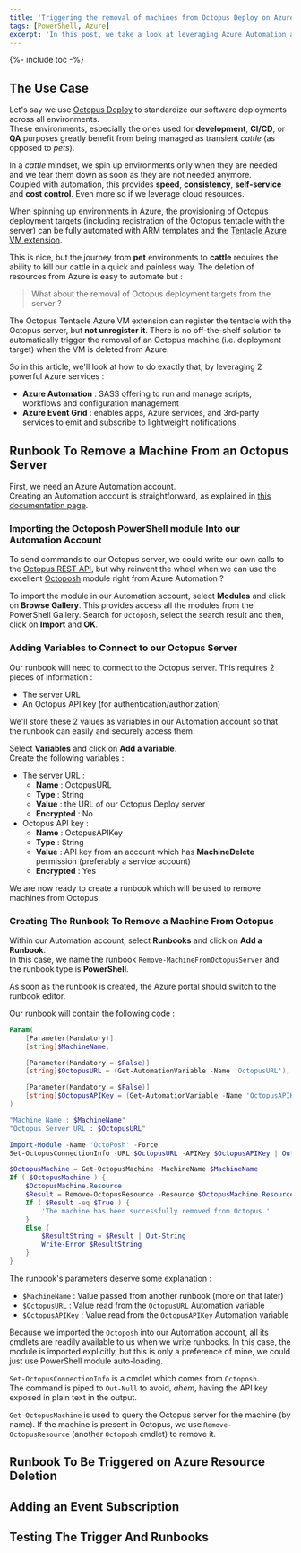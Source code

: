 ```yaml
---
title: 'Triggering the removal of machines from Octopus Deploy on Azure VM deletion'
tags: [PowerShell, Azure]
excerpt: 'In this post, we take a look at leveraging Azure Automation and Azure Event Grid to ensure that deleting a VM from Azure will automatically trigger the removal of the corresponding machine from Octopus Deploy.'
---
```


{%- include toc -%}

## The Use Case  

Let's say we use [Octopus Deploy](https://octopus.com/) to standardize our software deployments across all environments.  
These environments, especially the ones used for **development**, **CI/CD**, or **QA** purposes greatly benefit from being managed as transient *cattle* (as opposed to *pets*).  

In a *cattle* mindset, we spin up environments only when they are needed and we tear them down as soon as they are not needed anymore.  
Coupled with automation, this provides **speed**, **consistency**, **self-service** and **cost control**. Even more so if we leverage cloud resources.  

When spinning up environments in Azure, the provisioning of Octopus deployment targets (including registration of the Octopus tentacle with the server) can be fully automated with ARM templates and the [Tentacle Azure VM extension](https://octopus.com/docs/infrastructure/windows-targets/azure-virtual-machines/via-an-arm-template).  

This is nice, but the journey from **pet** environments to **cattle** requires the ability to kill our cattle in a quick and painless way. The deletion of resources from Azure is easy to automate but :  
> What about the removal of Octopus deployment targets from the server ?  

The Octopus Tentacle Azure VM extension can register the tentacle with the Octopus server, but **not unregister it**. There is no off-the-shelf solution to automatically trigger the removal of an Octopus machine (i.e. deployment target) when the VM is deleted from Azure.  

So in this article, we'll look at how to do exactly that, by leveraging 2 powerful Azure services :  
  - **Azure Automation** : SASS offering to run and manage scripts, workflows and configuration management  
  - **Azure Event Grid** : enables apps, Azure services, and 3rd-party services to emit and subscribe to lightweight notifications  

## Runbook To Remove a Machine From an Octopus Server  

First, we need an Azure Automation account.  
Creating an Automation account is straightforward, as explained in [this documentation page](https://docs.microsoft.com/en-us/azure/automation/automation-quickstart-create-account).  

### Importing the Octoposh PowerShell module Into our Automation Account  

To send commands to our Octopus server, we could write our own calls to the [Octopus REST API](https://octopus.com/docs/api-and-integration/api), but why reinvent the wheel when we can use the excellent [Octoposh](https://github.com/Dalmirog/OctoPosh) module right from Azure Automation ?  

To import the module in our Automation account, select **Modules** and click on **Browse Gallery**. This provides access all the modules from the PowerShell Gallery. Search for `Octoposh`, select the search result and then, click on **Import** and **OK**.  

### Adding Variables to Connect to our Octopus Server  

Our runbook will need to connect to the Octopus server. This requires 2 pieces of information :  
  - The server URL  
  - An Octopus API key (for authentication/authorization)  

We'll store these 2 values as variables in our Automation account so that the runbook can easily and securely access them.  

Select **Variables** and click on **Add a variable**.  
Create the following variables :  

  - The server URL :  
    - **Name** : OctopusURL  
    - **Type** : String  
    - **Value** : the URL of our Octopus Deploy server  
    - **Encrypted** : No  
  - Octopus API key :  
    - **Name** : OctopusAPIKey  
    - **Type** : String  
    - **Value** : API key from an account which has **MachineDelete** permission (preferably a service account)  
    - **Encrypted** : Yes  

We are now ready to create a runbook which will be used to remove machines from Octopus.  

### Creating The Runbook To Remove a Machine From Octopus  

Within our Automation account, select **Runbooks** and click on **Add a Runbook**.  
In this case, we name the runbook `Remove-MachineFromOctopusServer` and the runbook type is **PowerShell**.  

As soon as the runbook is created, the Azure portal should switch to the runbook editor.  

Our runbook will contain the following code :  

```powershell
Param(
    [Parameter(Mandatory)]
    [string]$MachineName,

    [Parameter(Mandatory = $False)]
    [string]$OctopusURL = (Get-AutomationVariable -Name 'OctopusURL'),

    [Parameter(Mandatory = $False)]
    [string]$OctopusAPIKey = (Get-AutomationVariable -Name 'OctopusAPIKey')
)

"Machine Name : $MachineName"
"Octopus Server URL : $OctopusURL"

Import-Module -Name 'OctoPosh' -Force
Set-OctopusConnectionInfo -URL $OctopusURL -APIKey $OctopusAPIKey | Out-Null

$OctopusMachine = Get-OctopusMachine -MachineName $MachineName
If ( $OctopusMachine ) {
    $OctopusMachine.Resource
    $Result = Remove-OctopusResource -Resource $OctopusMachine.Resource
    If ( $Result -eq $True ) {
        'The machine has been successfully removed from Octopus.'
    }
    Else {
        $ResultString = $Result | Out-String
        Write-Error $ResultString
    }
}
```

The runbook's parameters deserve some explanation :  
  - `$MachineName` : Value passed from another runbook (more on that later)  
  - `$OctopusURL` : Value read from the `OctopusURL` Automation variable  
  - `$OctopusAPIKey` : Value read from the `OctopusAPIKey` Automation variable  

Because we imported the `Octoposh` into our Automation account, all its cmdlets are readily available to us when we write runbooks. In this case, the module is imported explicitly, but this is only a preference of mine, we could just use PowerShell module auto-loading.  

`Set-OctopusConnectionInfo` is a cmdlet which comes from `Octoposh`.  
The command is piped to `Out-Null` to avoid, *ahem*, having the API key exposed in plain text in the output.  

`Get-OctopusMachine` is used to query the Octopus server for the machine (by name). If the machine is present in Octopus, we use `Remove-OctopusResource` (another `Octoposh` cmdlet) to remove it.  

## Runbook To Be Triggered on Azure Resource Deletion  



## Adding an Event Subscription  

## Testing The Trigger And Runbooks  

